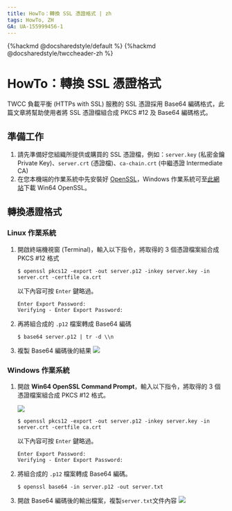 ```yaml
---
title: HowTo：轉換 SSL 憑證格式 | zh
tags: HowTo, ZH
GA: UA-155999456-1
---
```


{%hackmd @docsharedstyle/default %}
{%hackmd @docsharedstyle/twccheader-zh %}

# HowTo：轉換 SSL 憑證格式

TWCC 負載平衡 (HTTPs with SSL) 服務的 SSL 憑證採用 Base64 編碼格式，此篇文章將幫助使用者將 SSL 憑證檔組合成 PKCS #12 及 Base64 編碼格式。

## 準備工作

1. 請先準備好您組織所提供或購買的 SSL 憑證檔，例如：`server.key` (私密金鑰 Private Key)、`server.crt` (憑證檔)、`ca-chain.crt` (中繼憑證 Intermediate CA)
2. 在您本機端的作業系統中先安裝好 [OpenSSL](https://www.openssl.org/)，Windows 作業系統可至[此網站](https://slproweb.com/products/Win32OpenSSL.html)下載 Win64 OpenSSL。

## 轉換憑證格式

### Linux 作業系統
1. 開啟終端機視窗 (Terminal)，輸入以下指令，將取得的 3 個憑證檔案組合成 PKCS #12 格式
    ```
    $ openssl pkcs12 -export -out server.p12 -inkey server.key -in server.crt -certfile ca.crt
    ```
    以下內容可按 `Enter` 鍵略過。

    ```
    Enter Export Password:
    Verifying - Enter Export Password:
    ```
    
2. 再將組合成的 `.p12` 檔案轉成 Base64 編碼
    ```
    $ base64 server.p12 | tr -d \\n 
    ```
3. 複製 Base64 編碼後的結果
![](https://cos.twcc.ai/SYS-MANUAL/uploads/upload_d2645cf8c4d128ffb9a4b5938adf56ef.png)


### Windows 作業系統
1. 開啟 **Win64 OpenSSL Command Prompt**，輸入以下指令，將取得的 3 個憑證檔案組合成 PKCS #12 格式。

    ![](https://cos.twcc.ai/SYS-MANUAL/uploads/upload_8b10eb699cd14e6c0a54080d74b428d4.png)

    ```
    $ openssl pkcs12 -export -out server.p12 -inkey server.key -in server.crt -certfile ca.crt
    ```
    以下內容可按 `Enter` 鍵略過。

    ```
    Enter Export Password:
    Verifying - Enter Export Password:
    ```

    
2. 將組合成的 `.p12` 檔案轉成 Base64 編碼。
    ```
    $ openssl base64 -in server.p12 -out server.txt
    ```
  
3. 開啟 Base64 編碼後的輸出檔案，複製`server.txt`文件內容
    ![](https://cos.twcc.ai/SYS-MANUAL/uploads/upload_63a0eeb1b5ca73dcda4a085afd55581d.png)